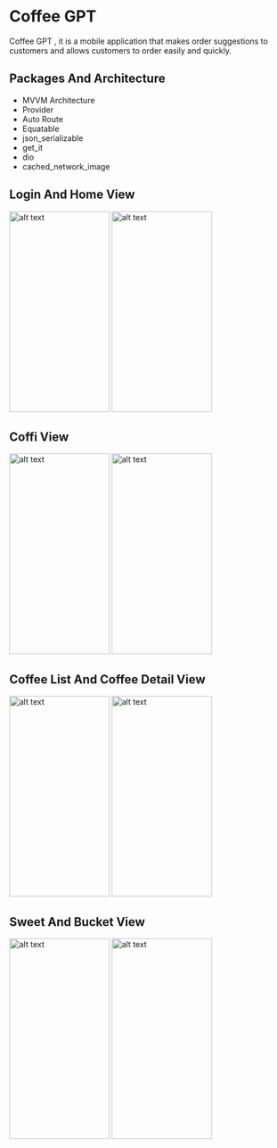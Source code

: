 <h1> Coffee GPT </h1>
Coffee GPT , it is a mobile application that makes order suggestions to customers and allows customers to order easily and quickly.

<h2> Packages And Architecture </h2>
<ul>
  
  <li>MVVM Architecture</li>
  <li>Provider</li>
  <li>Auto Route</li>
  <li>Equatable</li>
  <li>json_serializable</li>
  <li>get_it</li>
  <li>dio</li>
  <li>cached_network_image</li>
</ul> 

<h2> Login And Home View </h2>

<img src="https://res.cloudinary.com/dfpxtczdk/image/upload/v1687729457/photo/Ekran_g%C3%B6r%C3%BCnt%C3%BCs%C3%BC_2023-06-26_003402_e2wczx.png" alt="alt text" width="180" height="360"> <img src="https://res.cloudinary.com/dfpxtczdk/image/upload/v1687729456/photo/Ekran_g%C3%B6r%C3%BCnt%C3%BCs%C3%BC_2023-06-26_003433_jvkm9n.png" alt="alt text" width="180" height="360">


<h2> Coffi View</h2>

<img src="https://res.cloudinary.com/dfpxtczdk/image/upload/v1687729452/photo/Ekran_g%C3%B6r%C3%BCnt%C3%BCs%C3%BC_2023-06-26_003805_mpmhsb.png" alt="alt text" width="180" height="360"> <img src="https://res.cloudinary.com/dfpxtczdk/image/upload/v1687791491/photo/Ekran_g%C3%B6r%C3%BCnt%C3%BCs%C3%BC_2023-06-26_175637_oviwaj.png" alt="alt text" width="180" height="360">

<h2> Coffee List And Coffee Detail View</h2>

<img src="https://res.cloudinary.com/dfpxtczdk/image/upload/v1687729454/photo/Ekran_g%C3%B6r%C3%BCnt%C3%BCs%C3%BC_2023-06-26_003955_e5gkom.png" alt="alt text" width="180" height="360"> <img src="https://res.cloudinary.com/dfpxtczdk/image/upload/v1687729456/photo/Ekran_g%C3%B6r%C3%BCnt%C3%BCs%C3%BC_2023-06-26_004154_bpjwkb.png" alt="alt text" width="180" height="360">

<h2> Sweet And Bucket View</h2>

<img src="https://res.cloudinary.com/dfpxtczdk/image/upload/v1687729458/photo/Ekran_g%C3%B6r%C3%BCnt%C3%BCs%C3%BC_2023-06-26_004315_m5a22x.png" alt="alt text" width="180" height="360"> <img src="https://res.cloudinary.com/dfpxtczdk/image/upload/v1687729460/photo/Ekran_g%C3%B6r%C3%BCnt%C3%BCs%C3%BC_2023-06-26_004336_ch6ars.png" alt="alt text" width="180" height="360">

